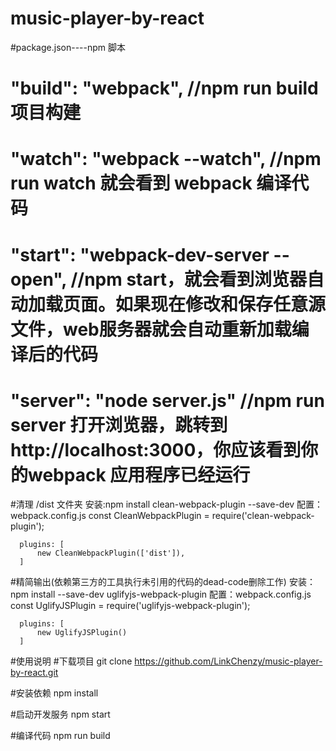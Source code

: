 # music-player-by-react

#package.json----npm 脚本
#    "build": "webpack",   //npm run build 项目构建
#    "watch": "webpack --watch",  //npm run watch 就会看到 webpack 编译代码
#    "start": "webpack-dev-server --open",  //npm start，就会看到浏览器自动加载页面。如果现在修改和保存任意源文件，web服务器就会自动重新加载编译后的代码
#    "server": "node server.js" //npm run server 打开浏览器，跳转到 http://localhost:3000，你应该看到你的webpack 应用程序已经运行



#清理 /dist 文件夹
安装:npm install clean-webpack-plugin --save-dev
配置：webpack.config.js
	  const CleanWebpackPlugin = require('clean-webpack-plugin');
	  
	  plugins: [
		  new CleanWebpackPlugin(['dist']),
	  ]

#精简输出(依赖第三方的工具执行未引用的代码的dead-code删除工作)
安装：npm install --save-dev uglifyjs-webpack-plugin
配置：webpack.config.js
	  const UglifyJSPlugin = require('uglifyjs-webpack-plugin');

	  plugins: [
		  new UglifyJSPlugin()
	  ]




#使用说明
 #下载项目
 git clone https://github.com/LinkChenzy/music-player-by-react.git

 #安装依赖
 npm install

 #启动开发服务
 npm start

 #编译代码
 npm run build